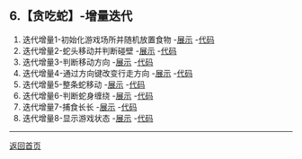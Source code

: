 ## 6.【贪吃蛇】-增量迭代

1. 迭代增量1-初始化游戏场所并随机放置食物
    -[展示](snake01.html)
    -[代码](https://github.com/daweizh/h5/blob/master/demo/6.snake/snake01.html)
2. 迭代增量2-蛇头移动并判断碰壁
    -[展示](snake02.html)
    -[代码](https://github.com/daweizh/h5/blob/master/demo/6.snake/snake02.html)
3. 迭代增量3-判断移动方向
    -[展示](snake03.html)
    -[代码](https://github.com/daweizh/h5/blob/master/demo/6.snake/snake03.html)
4. 迭代增量4-通过方向键改变行走方向
    -[展示](snake04.html)
    -[代码](https://github.com/daweizh/h5/blob/master/demo/6.snake/snake04.html)
5. 迭代增量5-整条蛇移动
    -[展示](snake05.html)
    -[代码](https://github.com/daweizh/h5/blob/master/demo/6.snake/snake05.html)
6. 迭代增量6-判断蛇身缠绕
    -[展示](snake06.html)
    -[代码](https://github.com/daweizh/h5/blob/master/demo/6.snake/snake06.html)
7. 迭代增量7-捕食长长
    -[展示](snake07.html)
    -[代码](https://github.com/daweizh/h5/blob/master/demo/6.snake/snake07.html)
8. 迭代增量8-显示游戏状态
    -[展示](snake08.html)
    -[代码](https://github.com/daweizh/h5/blob/master/demo/6.snake/snake08.html)
<hr>

[返回首页](../../)
